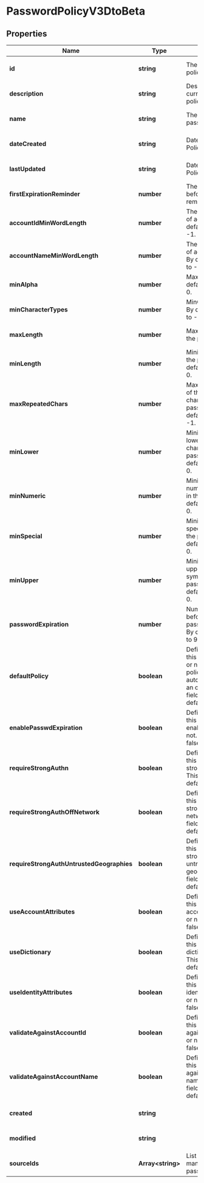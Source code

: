 # PasswordPolicyV3DtoBeta

## Properties

Name | Type | Description | Notes
------------ | ------------- | ------------- | -------------
**id** | **string** | The password policy Id. | [optional] [default to undefined]
**description** | **string** | Description for current password policy. | [optional] [default to undefined]
**name** | **string** | The name of the password policy. | [optional] [default to undefined]
**dateCreated** | **string** | Date the Password Policy was created. | [optional] [default to undefined]
**lastUpdated** | **string** | Date the Password Policy was updated. | [optional] [default to undefined]
**firstExpirationReminder** | **number** | The number of days before expiration remaninder. | [optional] [default to undefined]
**accountIdMinWordLength** | **number** | The minimun length of account Id. By default is equals to -1. | [optional] [default to undefined]
**accountNameMinWordLength** | **number** | The minimun length of account name. By default is equals to -1. | [optional] [default to undefined]
**minAlpha** | **number** | Maximum alpha. By default is equals to 0. | [optional] [default to undefined]
**minCharacterTypes** | **number** | MinCharacterTypes. By default is equals to -1. | [optional] [default to undefined]
**maxLength** | **number** | Maximum length of the password. | [optional] [default to undefined]
**minLength** | **number** | Minimum length of the password. By default is equals to 0. | [optional] [default to undefined]
**maxRepeatedChars** | **number** | Maximum repetition of the same character in the password. By default is equals to -1. | [optional] [default to undefined]
**minLower** | **number** | Minimum amount of lower case character in the password. By default is equals to 0. | [optional] [default to undefined]
**minNumeric** | **number** | Minimum amount of numeric characters in the password. By default is equals to 0. | [optional] [default to undefined]
**minSpecial** | **number** | Minimum amount of special symbols in the password. By default is equals to 0. | [optional] [default to undefined]
**minUpper** | **number** | Minimum amount of upper case symbols in the password. By default is equals to 0. | [optional] [default to undefined]
**passwordExpiration** | **number** | Number of days before current password expires. By default is equals to 90. | [optional] [default to undefined]
**defaultPolicy** | **boolean** | Defines whether this policy is default or not. Default policy is created automatically when an org is setup. This field is false by default. | [optional] [default to false]
**enablePasswdExpiration** | **boolean** | Defines whether this policy is enabled to expire or not. This field is false by default. | [optional] [default to false]
**requireStrongAuthn** | **boolean** | Defines whether this policy require strong Auth or not. This field is false by default. | [optional] [default to false]
**requireStrongAuthOffNetwork** | **boolean** | Defines whether this policy require strong Auth of network or not. This field is false by default. | [optional] [default to false]
**requireStrongAuthUntrustedGeographies** | **boolean** | Defines whether this policy require strong Auth for untrusted geographies. This field is false by default. | [optional] [default to false]
**useAccountAttributes** | **boolean** | Defines whether this policy uses account attributes or not. This field is false by default. | [optional] [default to false]
**useDictionary** | **boolean** | Defines whether this policy uses dictionary or not. This field is false by default. | [optional] [default to false]
**useIdentityAttributes** | **boolean** | Defines whether this policy uses identity attributes or not. This field is false by default. | [optional] [default to false]
**validateAgainstAccountId** | **boolean** | Defines whether this policy validate against account id or not. This field is false by default. | [optional] [default to false]
**validateAgainstAccountName** | **boolean** | Defines whether this policy validate against account name or not. This field is false by default. | [optional] [default to false]
**created** | **string** |  | [optional] [default to undefined]
**modified** | **string** |  | [optional] [default to undefined]
**sourceIds** | **Array&lt;string&gt;** | List of sources IDs managed by this password policy. | [optional] [default to undefined]

